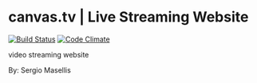 # canvas.tv | Live Streaming Website

[![Build Status](https://travis-ci.org/sargentsurg/canvas.tv.png?branch=master)](https://travis-ci.org/sargentsurg/canvas.tv)
[![Code Climate](https://codeclimate.com/repos/52c9e7f6e30ba01d5b004128/badges/af43fc65a930ed0b20ae/gpa.png)](https://codeclimate.com/repos/52c9e7f6e30ba01d5b004128/feed)

video streaming website

By: Sergio Masellis